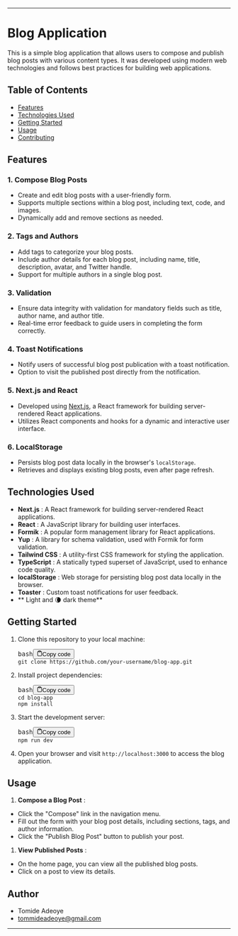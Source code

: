 
---
# Blog Application

This is a simple blog application that allows users to compose and publish blog posts with various content types. It was developed using modern web technologies and follows best practices for building web applications.

## Table of Contents

* [Features](https://chat.openai.com/c/7d1db7d1-0fb6-4e15-a59e-51b3389a7d2b#features)
* [Technologies Used](https://chat.openai.com/c/7d1db7d1-0fb6-4e15-a59e-51b3389a7d2b#technologies-used)
* [Getting Started](https://chat.openai.com/c/7d1db7d1-0fb6-4e15-a59e-51b3389a7d2b#getting-started)
* [Usage](https://chat.openai.com/c/7d1db7d1-0fb6-4e15-a59e-51b3389a7d2b#usage)
* [Contributing](https://chat.openai.com/c/7d1db7d1-0fb6-4e15-a59e-51b3389a7d2b#contributing)

## Features

### 1. Compose Blog Posts

* Create and edit blog posts with a user-friendly form.
* Supports multiple sections within a blog post, including text, code, and images.
* Dynamically add and remove sections as needed.

### 2. Tags and Authors

* Add tags to categorize your blog posts.
* Include author details for each blog post, including name, title, description, avatar, and Twitter handle.
* Support for multiple authors in a single blog post.

### 3. Validation

* Ensure data integrity with validation for mandatory fields such as title, author name, and author title.
* Real-time error feedback to guide users in completing the form correctly.

### 4. Toast Notifications

* Notify users of successful blog post publication with a toast notification.
* Option to visit the published post directly from the notification.

### 5. Next.js and React

* Developed using [Next.js](https://nextjs.org/), a React framework for building server-rendered React applications.
* Utilizes React components and hooks for a dynamic and interactive user interface.

### 6. LocalStorage

* Persists blog post data locally in the browser's `localStorage`.
* Retrieves and displays existing blog posts, even after page refresh.

## Technologies Used

*  **Next.js** : A React framework for building server-rendered React applications.
*  **React** : A JavaScript library for building user interfaces.
*  **Formik** : A popular form management library for React applications.
*  **Yup** : A library for schema validation, used with Formik for form validation.
*  **Tailwind CSS** : A utility-first CSS framework for styling the application.
*  **TypeScript** : A statically typed superset of JavaScript, used to enhance code quality.
*  **localStorage** : Web storage for persisting blog post data locally in the browser.
*  **Toaster** : Custom toast notifications for user feedback.
*  ** Light and 🌘 dark theme** 

## Getting Started

1. Clone this repository to your local machine:
   <pre><div class="bg-black rounded-md mb-4"><div class="flex items-center relative text-gray-200 bg-gray-800 px-4 py-2 text-xs font-sans justify-between rounded-t-md"><span>bash</span><button class="flex ml-auto gap-2"><svg stroke="currentColor" fill="none" stroke-width="2" viewBox="0 0 24 24" stroke-linecap="round" stroke-linejoin="round" class="h-4 w-4" height="1em" width="1em" xmlns="http://www.w3.org/2000/svg"><path d="M16 4h2a2 2 0 0 1 2 2v14a2 2 0 0 1-2 2H6a2 2 0 0 1-2-2V6a2 2 0 0 1 2-2h2"></path><rect x="8" y="2" width="8" height="4" rx="1" ry="1"></rect></svg>Copy code</button></div><div class="p-4 overflow-y-auto"><code class="!whitespace-pre hljs language-bash">git clone https://github.com/your-username/blog-app.git
   </code></div></div></pre>
1. Install project dependencies:
   <pre><div class="bg-black rounded-md mb-4"><div class="flex items-center relative text-gray-200 bg-gray-800 px-4 py-2 text-xs font-sans justify-between rounded-t-md"><span>bash</span><button class="flex ml-auto gap-2"><svg stroke="currentColor" fill="none" stroke-width="2" viewBox="0 0 24 24" stroke-linecap="round" stroke-linejoin="round" class="h-4 w-4" height="1em" width="1em" xmlns="http://www.w3.org/2000/svg"><path d="M16 4h2a2 2 0 0 1 2 2v14a2 2 0 0 1-2 2H6a2 2 0 0 1-2-2V6a2 2 0 0 1 2-2h2"></path><rect x="8" y="2" width="8" height="4" rx="1" ry="1"></rect></svg>Copy code</button></div><div class="p-4 overflow-y-auto"><code class="!whitespace-pre hljs language-bash">cd blog-app
   npm install
   </code></div></div></pre>
1. Start the development server:
   <pre><div class="bg-black rounded-md mb-4"><div class="flex items-center relative text-gray-200 bg-gray-800 px-4 py-2 text-xs font-sans justify-between rounded-t-md"><span>bash</span><button class="flex ml-auto gap-2"><svg stroke="currentColor" fill="none" stroke-width="2" viewBox="0 0 24 24" stroke-linecap="round" stroke-linejoin="round" class="h-4 w-4" height="1em" width="1em" xmlns="http://www.w3.org/2000/svg"><path d="M16 4h2a2 2 0 0 1 2 2v14a2 2 0 0 1-2 2H6a2 2 0 0 1-2-2V6a2 2 0 0 1 2-2h2"></path><rect x="8" y="2" width="8" height="4" rx="1" ry="1"></rect></svg>Copy code</button></div><div class="p-4 overflow-y-auto"><code class="!whitespace-pre hljs language-bash">npm run dev
   </code></div></div></pre>
1. Open your browser and visit `http://localhost:3000` to access the blog application.

## Usage

1.  **Compose a Blog Post** :
   * Click the "Compose" link in the navigation menu.
   * Fill out the form with your blog post details, including sections, tags, and author information.
   * Click the "Publish Blog Post" button to publish your post.
1.  **View Published Posts** :
   * On the home page, you can view all the published blog posts.
   * Click on a post to view its details.

## Author

* Tomide Adeoye
* tommideadeoye@gmail.com
---
